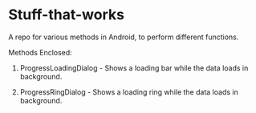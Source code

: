 # Stuff-that-works
A repo for various methods in Android, to perform different functions.

Methods Enclosed:

1. ProgressLoadingDialog - Shows a loading bar while the data loads in background.

2. ProgressRingDialog - Shows a loading ring while the data loads in background.
